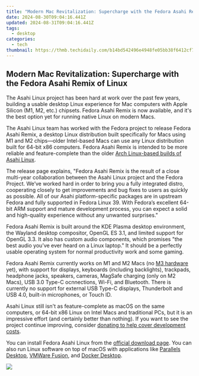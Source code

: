 ```yaml
---
title: "Modern Mac Revitalization: Supercharge with the Fedora Asahi Remix of Linux"
date: 2024-08-30T09:04:16.441Z
updated: 2024-08-31T09:04:16.441Z
tags:
  - desktop
categories:
  - tech
thumbnail: https://thmb.techidaily.com/b14bd542496e4948fe05bb38f6412cf78aa1b8b18a9d1513181032f4ee05f357.jpg
---
```


## Modern Mac Revitalization: Supercharge with the Fedora Asahi Remix of Linux

The Asahi Linux project has been hard at work over the past few years, building a usable desktop Linux experience for Mac computers with Apple Silicon (M1, M2, etc.) chipsets. Fedora Asahi Remix is now available, and it's the best option yet for running native Linux on modern Macs.

 The Asahi Linux team has worked with the Fedora project to release Fedora Asahi Remix, a desktop Linux distribution built specifically for Macs using M1 and M2 chips—older Intel-based Macs can use any Linux distribution built for 64-bit x86 computers. Fedora Asahi Remix is intended to be more reliable and feature-complete than the older [Arch Linux-based builds of Asahi Linux](https://facebook-record-videos.techidaily.com/updated-the-art-of-optimization-boosting-your-youtube-video-rankings/).

 The release page explains, "Fedora Asahi Remix is the result of a close multi-year collaboration between the Asahi Linux project and the Fedora Project. We’ve worked hard in order to bring you a fully integrated distro, cooperating closely to get improvements and bug fixes to users as quickly as possible. All of our Asahi platform-specific packages are in upstream Fedora and fully supported in Fedora Linux 39\. With Fedora’s excellent 64-bit ARM support and mature development process, you can expect a solid and high-quality experience without any unwanted surprises."

 Fedora Asahi Remix is built around the KDE Plasma desktop environment, the Wayland desktop compositor, OpenGL ES 3.1, and limited support for OpenGL 3.3\. It also has custom audio components, which promises "the best audio you’ve ever heard on a Linux laptop." It should be a perfectly usable operating system for normal productivity work and some gaming.

 Fedora Asahi Remix currently works on M1 and M2 Macs (no [M3 hardware](https://screen-sharing-recording.techidaily.com/updated-obs-clash-livestream-prodigies-for-2024/) yet), with support for displays, keyboards (including backlights), trackpads, headphone jacks, speakers, cameras, MagSafe charging (only on M2 Macs), USB 3.0 Type-C ocnnections, Wi-Fi, and Bluetooth. There is currently no support for external USB Type-C displays, Thunderbolt and USB 4.0, built-in microphones, or Touch ID.

 Asahi Linux still isn't as feature-complete as macOS on the same computers, or 64-bit x86 Linux on Intel Macs and traditional PCs, but it is an impressive effort (and certainly better than nothing). If you want to see the project continue improving, consider [donating to help cover development costs](https://asahilinux.org/support/).

 You can install Fedora Asahi Linux from the [official download page](https://asahilinux.org/fedora/). You can also run Linux software on top of macOS with applications like [Parallels Desktop](https://screen-mirror.techidaily.com/in-2024-how-to-cast-oneplus-11r-screen-to-pc-using-wifi-drfone-by-drfone-android/), [VMWare Fusion](https://graphic-issues.techidaily.com/accessing-hidden-screen-settings-in-nvidia/), and [Docker Desktop](https://docs.docker.com/desktop/install/mac-install/).

<ins class="adsbygoogle"
     style="display:block"
     data-ad-format="autorelaxed"
     data-ad-client="ca-pub-7571918770474297"
     data-ad-slot="1223367746"></ins>



<ins class="adsbygoogle"
     style="display:block"
     data-ad-client="ca-pub-7571918770474297"
     data-ad-slot="8358498916"
     data-ad-format="auto"
     data-full-width-responsive="true"></ins>



<!-- affiliate ads begin -->
<a href="https://store.iobit.com/order/checkout.php?PRODS=1468905&QTY=1&AFFILIATE=108875&CART=1"><img src="https://secure.avangate.com/images/merchant/184260348236f9554fe9375772ff966e/ascscan_728x90.png" border="0"></a>
<!-- affiliate ads end -->